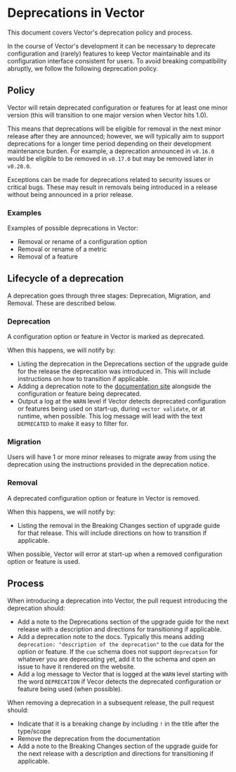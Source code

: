 # Deprecations in Vector

This document covers Vector's deprecation policy and process.

In the course of Vector's development it can be necessary to deprecate configuration and (rarely) features to keep
Vector maintainable and its configuration interface consistent for users. To avoid breaking compatibility abruptly, we
follow the following deprecation policy.

## Policy

Vector will retain deprecated configuration or features for at least one minor version (this will transition to one
major version when Vector hits 1.0).

This means that deprecations will be eligible for removal in the next minor release after they are announced; however,
we will typically aim to support deprecations for a longer time period depending on their development maintenance
burden. For example, a deprecation announced in `v0.16.0` would be eligible to be removed in `v0.17.0` but may be
removed later in `v0.20.0`.

Exceptions can be made for deprecations related to security issues or critical bugs. These may result in removals being
introduced in a release without being announced in a prior release.

### Examples

Examples of possible deprecations in Vector:

* Removal or rename of a configuration option
* Removal or rename of a metric
* Removal of a feature

## Lifecycle of a deprecation

A deprecation goes through three stages: Deprecation, Migration, and Removal. These are described below.

### Deprecation

A configuration option or feature in Vector is marked as deprecated.

When this happens, we will notify by:

* Listing the deprecation in the Deprecations section of the upgrade guide for the release the deprecation was
  introduced in. This will include instructions on how to transition if applicable.
* Adding a deprecation note to the [documentation site][configuration] alongside the configuration or feature being
  deprecated.
* Output a log at the `WARN` level if Vector detects deprecated configuration or features being used on start-up, during
  `vector validate`, or at runtime, when possible. This log message will lead with the text `DEPRECATED` to make it easy
  to filter for.

### Migration

Users will have 1 or more minor releases to migrate away from using the deprecation using the instructions provided in
the deprecation notice.

### Removal

A deprecated configuration option or feature in Vector is removed.

When this happens, we will notify by:

* Listing the removal in the Breaking Changes section of upgrade guide for that release. This will include directions on
  how to transition if applicable.

When possible, Vector will error at start-up when a removed configuration option or feature is used.

[configuration]: https://vector.dev/docs/reference/configuration/

## Process

When introducing a deprecation into Vector, the pull request introducing the deprecation should:

* Add a note to the Deprecations section of the upgrade guide for the next release with a description and
  directions for transitioning if applicable.
* Add a deprecation note to the docs. Typically this means adding `deprecation: "description of the deprecation"`
  to the `cue` data for the option or feature. If the `cue` schema does not support `deprecation`  for whatever you
  are deprecating yet, add it to the schema and open an issue to have it rendered on the website.
* Add a log message to Vector that is logged at the `WARN` level starting with the word `DEPRECATION` if Vecor detects
  the deprecated configuration or feature being used (when possible).

When removing a deprecation in a subsequent release, the pull request should:

* Indicate that it is a breaking change by including `!` in the title after the type/scope
* Remove the deprecation from the documentation
* Add a note to the Breaking Changes section of the upgrade guide for the next release with a description and directions
  for transitioning if applicable.
